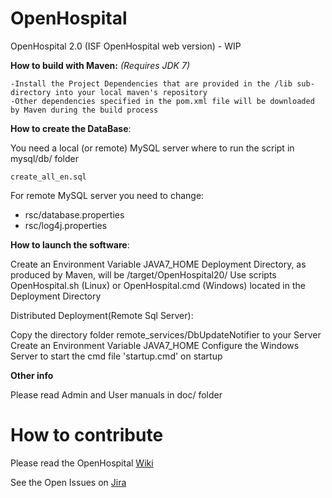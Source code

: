 # OpenHospital
OpenHospital 2.0 (ISF OpenHospital web version) - WIP

**How to build with Maven:**
_(Requires JDK 7)_

    -Install the Project Dependencies that are provided in the /lib sub-directory into your local maven's repository
    -Other dependencies specified in the pom.xml file will be downloaded by Maven during the build process
    
**How to create the DataBase**:

You need a local (or remote) MySQL server where to run the script in mysql/db/ folder

	create_all_en.sql
	
For remote MySQL server you need to change:
- rsc/database.properties
- rsc/log4j.properties

**How to launch the software**:

Create an Environment Variable JAVA7_HOME
Deployment Directory, as produced by Maven, will be /target/OpenHospital20/
Use scripts OpenHospital.sh (Linux) or OpenHospital.cmd (Windows) located in the Deployment Directory

Distributed Deployment(Remote Sql Server):

Copy the directory folder remote_services/DbUpdateNotifier to your Server
Create an Environment Variable JAVA7_HOME
Configure the Windows Server to start the cmd file 'startup.cmd' on startup

**Other info**

Please read Admin and User manuals in doc/ folder

# How to contribute

Please read the OpenHospital [Wiki](https://openhospital.atlassian.net/wiki/display/OH/Contribution+Guidelines)

See the Open Issues on [Jira](https://openhospital.atlassian.net/issues/)
